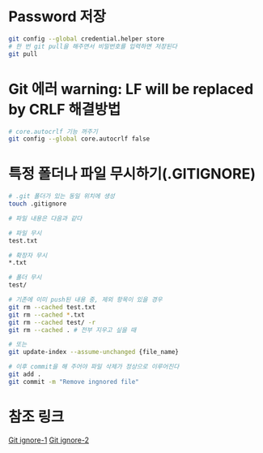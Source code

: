 # Password 저장
```bash
git config --global credential.helper store
# 한 번 git pull을 해주면서 비밀번호를 입력하면 저장된다
git pull
```

# Git 에러 warning: LF will be replaced by CRLF 해결방법
```bash
# core.autocrlf 기능 꺼주기
git config --global core.autocrlf false
```

# 특정 폴더나 파일 무시하기(.GITIGNORE)
```bash
# .git 폴더가 있는 동일 위치에 생성
touch .gitignore

# 파일 내용은 다음과 같다

# 파일 무시
test.txt

# 확장자 무시
*.txt

# 폴더 무시
test/

# 기존에 이미 push된 내용 중, 제외 항목이 있을 경우
git rm --cached test.txt
git rm --cached *.txt
git rm --cached test/ -r
git rm --cached . # 전부 지우고 싶을 때

# 또는
git update-index --assume-unchanged {file_name}

# 이후 commit을 해 주어야 파일 삭제가 정상으로 이루어진다
git add .
git commit -m "Remove ingnored file"
```

# 참조 링크
[Git ignore-1](https://kcmschool.com/194)
[Git ignore-2](https://gmlwjd9405.github.io/2017/10/06/make-gitignore-file.html)